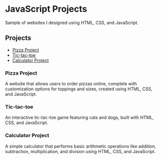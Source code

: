 # JavaScript Projects

Sample of websites I designed using HTML, CSS, and JavaScript.

## Projects

- [Pizza Project](https://github.com/rossmatt707/JavaScript-Projects/tree/main/Basic%20JavaScript%20Projects/Pizza_Project)
- [Tic-tac-toe](https://github.com/rossmatt707/JavaScript-Projects/tree/main/Basic%20JavaScript%20Projects/TicTacToe)
- [Calculator Project](https://github.com/rossmatt707/JavaScript-Projects/tree/main/Basic%20JavaScript%20Projects/Calculator)

### Pizza Project

A website that allows users to order pizzas online, complete with customization options for toppings and sizes, created using HTML, CSS, and JavaScript.

### Tic-tac-toe

An interactive tic-tac-toe game featuring cats and dogs, built with HTML, CSS, and JavaScript.

### Calculator Project

A simple calculator that performs basic arithmetic operations like addition, subtraction, multiplication, and division using HTML, CSS, and JavaScript.
